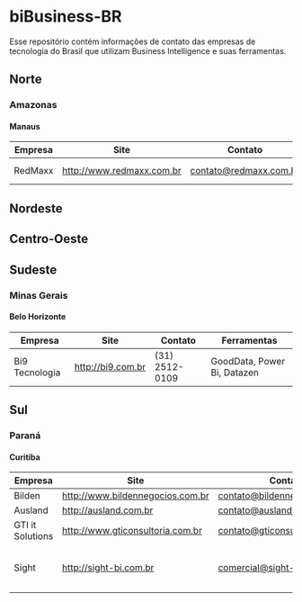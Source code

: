 # biBusiness-BR
Esse repositório contém informações de contato das empresas de tecnologia do Brasil que utilizam Business Intelligence e suas ferramentas.

## Norte

### Amazonas

#### Manaus

Empresa | Site | Contato | Ferramentas
 --- | --- | --- | --- 
RedMaxx | http://www.redmaxx.com.br | contato@redmaxx.com.br | Qlik, Power Bi


## Nordeste

## Centro-Oeste

## Sudeste

### Minas Gerais

#### Belo Horizonte

Empresa | Site | Contato | Ferramentas
 --- | --- | --- | --- 
Bi9 Tecnologia | http://bi9.com.br | (31) 2512-0109 | GoodData, Power Bi, Datazen 


## Sul

### Paraná

#### Curitiba

Empresa | Site | Contato | Ferramentas
 --- | --- | --- | --- 
Bilden | http://www.bildennegocios.com.br | contato@bildennegocios.com.br | Qlik, Altery
Ausland | http://ausland.com.br | contato@ausland.com.br | Qlik
GTI it Solutions | http://www.gticonsultoria.com.br | contato@gticonsultoria.com.br | Power Bi
Sight | http://sight-bi.com.br | comercial@sight-bi.com.br | QlikView, Pentaho, MicroStrategy, Cognos

